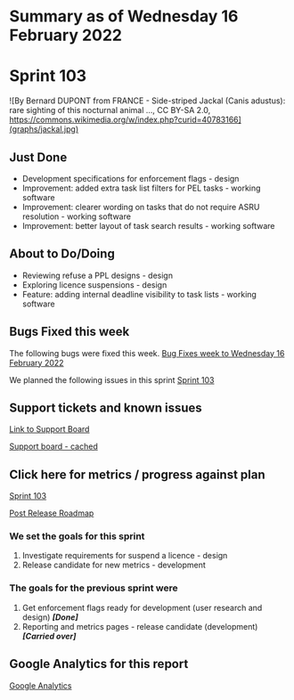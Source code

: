 # Summary as of Wednesday 16 February 2022 

# Sprint 103

![By Bernard DUPONT from FRANCE - Side-striped Jackal (Canis adustus): rare sighting of this nocturnal animal ..., CC BY-SA 2.0, https://commons.wikimedia.org/w/index.php?curid=40783166](graphs/jackal.jpg)

## Just Done
* Development specifications for enforcement flags - design
* Improvement: added extra task list filters for PEL tasks - working software
* Improvement: clearer wording on tasks that do not require ASRU resolution - working software
* Improvement: better layout of task search results - working software

## About to Do/Doing
* Reviewing refuse a PPL designs - design
* Exploring licence suspensions - design
* Feature: adding internal deadline visibility to task lists - working software


## Bugs Fixed this week
The following bugs were fixed this week.
[Bug Fixes week to Wednesday 16 February 2022](graphs/bugs16022022.png)

We planned the following issues in this sprint 
[Sprint 103](graphs/sprint16022022.png)

## Support tickets and known issues
[Link to Support Board](https://collaboration.homeoffice.gov.uk/jira/secure/RapidBoard.jspa?rapidView=1717&selectedIssue=ASSB-253)

[Support board - cached](graphs/supportBoard16022022.png)

## Click here for metrics / progress against plan
[Sprint 103](graphs/progress16022022.png)

[Post Release Roadmap](graphs/roadmap16022022.png)


### We set the goals for this sprint
1. Investigate requirements for suspend a licence - design
2. Release candidate for new metrics - development

### The goals for the previous sprint were
1. Get enforcement flags ready for development (user research and design) ***[Done]***
2. Reporting and metrics pages - release candidate (development) ***[Carried over]***


## Google Analytics for this report
[Google Analytics](graphs/GA16022022.png)

